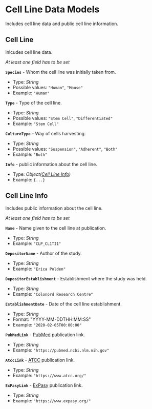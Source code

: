 # Cell Line Data Models
Includes cell line data and public cell line information.

## Cell Line
Inlcudes cell line data.

_At least one field has to be set_

**`Species`** - Whom the cell line was initially taken from.
- Type: _String_
- Possible values: `"Human"`, `"Mouse"`
- Example: `"Human"`

**`Type`** - Type of the cell line.
- Type: _String_
- Possible values: `"Stem Cell"`, `"Differentiated"`
- Example: `"Stem Cell"`

**`CultureType`** - Way of cells harvesting.
- Type: _String_
- Possible values: `"Suspension"`, `"Adherent"`, `"Both"`
- Example: `"Both"`

**`Info`** - public information about the cell line.
- Type: _Object([Cell Line Info](https://github.com/dkfz-unite/unite-specimens-feed/blob/main/Docs/api-specimens-models-cellline.md#cell-line-info))_
- Example: `{...}`

## Cell Line Info
Includes public information about the cell line.

_At least one field has to be set_

**`Name`** - Name given to the cell line at publication.
- Type: _String_
- Example: `"CLP_CL1TI1"`

**`DepositorName`** - Author of the study.
- Type: _String_
- Example: `"Erica Polden"`

**`DepositorEstablishment`** - Establishment where the study was held.
- Type: _String_
- Example: `"Colonord Research Centre"`

**`EstablishmentDate`** - Date of the cell line establishment.
- Type: _String_
- Format: "YYYY-MM-DDTHH:MM:SS"
- Example: `"2020-02-05T00:00:00"`

**`PubMedLink`** - [PubMed](https://pubmed.ncbi.nlm.nih.gov/) publication link.
- Type: _String_
- Example: `"https://pubmed.ncbi.nlm.nih.gov"`

**`AtccLink`** - [ATCC](https://www.lgcstandards-atcc.org/) publication link.
- Type: _String_
- Example: `"https://www.atcc.org/"`

**`ExPasyLink`** - [ExPasy](https://web.expasy.org/) publication link.
- Type: _String_
- Example: `"https://www.expasy.org/"`
